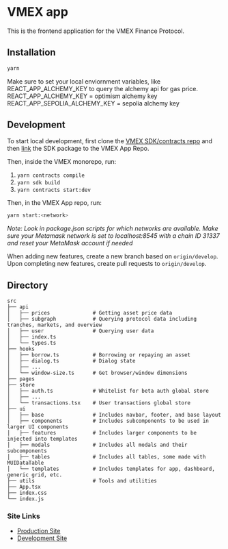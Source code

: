 # VMEX app

This is the frontend application for the VMEX Finance Protocol.

## Installation

```bash
yarn
```

Make sure to set your local enviornment variables, like REACT_APP_ALCHEMY_KEY to query the alchemy api for gas price.
REACT_APP_ALCHEMY_KEY = optimism alchemy key
REACT_APP_SEPOLIA_ALCHEMY_KEY = sepolia alchemy key

## Development

To start local development, first clone the [VMEX SDK/contracts repo](https://github.com/VMEX-finance/vmex) and then [link](https://classic.yarnpkg.com/lang/en/docs/cli/link/) the SDK package to the VMEX App Repo.

Then, inside the VMEX monorepo, run:

1. `yarn contracts compile`
2. `yarn sdk build`
3. `yarn contracts start:dev`

Then, in the VMEX App repo, run:

```bash
yarn start:<network>
```

_Note: Look in package.json scripts for which networks are available. Make sure your Metamask network is set to localhost:8545 with a chain ID 31337 and reset your MetaMask account if needed_

When adding new features, create a new branch based on `origin/develop`. Upon completing new features, create pull requests to `origin/develop`.

## Directory

```
src
├── api
│   ├── prices              # Getting asset price data
│   ├── subgraph            # Querying protocol data including tranches, markets, and overview
│   ├── user                # Querying user data
│   ├── index.ts
│   └── types.ts
├── hooks
│   ├── borrow.ts           # Borrowing or repaying an asset
│   ├── dialog.ts           # Dialog state
│   ├── ...
│   └── window-size.ts      # Get browser/window dimensions
├── pages
├── store
│   ├── auth.ts             # Whitelist for beta auth global store
│   ├── ...
│   └── transactions.tsx    # User transactions global store
├── ui
│   ├── base                # Includes navbar, footer, and base layout
│   ├── components          # Includes subcomponents to be used in larger UI components
│   ├── features            # Includes larger components to be injected into templates
│   ├── modals              # Includes all modals and their subcomponents
│   ├── tables              # Includes all tables, some made with MUIDataTable
│   └── templates           # Includes templates for app, dashboard, generic grid, etc.
├── utils                   # Tools and utilities
├── App.tsx
├── index.css
└── index.js
```

### Site Links

- [Production Site](https://app.vmex.finance)
- [Development Site](https://vmex-app-develop.on.fleek.co/)
